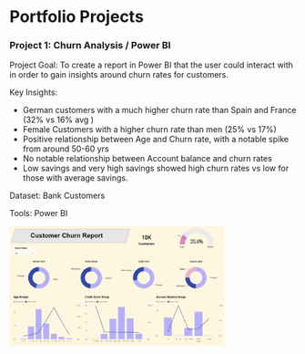 # Portfolio Projects

### Project 1: Churn Analysis / Power BI 

Project Goal: To create a report in Power BI that the user could interact with in order to gain insights around churn rates for customers.

Key Insights:  
- German customers with a much higher churn rate than Spain and France (32% vs 16% avg )
- Female Customers with a higher churn rate than men (25% vs 17%)
- Positive relationship between Age and Churn rate, with a notable spike from around 50-60 yrs
- No notable relationship between Account balance and churn rates
- Low savings and very high savings showed high churn rates vs low for those with average savings.

Dataset: Bank Customers

Tools: Power BI

<img src="images/Churn_Dashboard.jpeg" alt="Project Presentation" style="width: 75%; max-width: 500px; height: auto;" />


